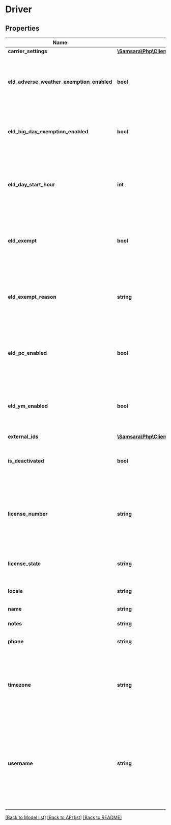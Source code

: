 # Driver

## Properties
Name | Type | Description | Notes
------------ | ------------- | ------------- | -------------
**carrier_settings** | [**\Samsara\Php\Client\Model\DriverBaseCarrierSettings**](DriverBaseCarrierSettings.md) |  | [optional] 
**eld_adverse_weather_exemption_enabled** | **bool** | Flag indicating this driver may use Adverse Weather exemptions in ELD logs. | [optional] 
**eld_big_day_exemption_enabled** | **bool** | Flag indicating this driver may use Big Day exemption in ELD logs. | [optional] 
**eld_day_start_hour** | **int** | &#x60;0&#x60; indicating midnight-to-midnight ELD driving hours, &#x60;12&#x60; to indicate noon-to-noon driving hours. | [optional] 
**eld_exempt** | **bool** | Flag indicating this driver is exempt from the Electronic Logging Mandate. | [optional] 
**eld_exempt_reason** | **string** | Reason that this driver is exempt from the Electronic Logging Mandate (see eldExempt). | [optional] 
**eld_pc_enabled** | **bool** | Flag indicating this driver may select the Personal Conveyance duty status in ELD logs. | [optional] [default to false]
**eld_ym_enabled** | **bool** | Flag indicating this driver may select the Yard Move duty status in ELD logs. | [optional] [default to false]
**external_ids** | [**\Samsara\Php\Client\Model\ExternalIds**](ExternalIds.md) |  | [optional] 
**is_deactivated** | **bool** | A boolean that indicates whether or not this driver is deactivated. | [optional] 
**license_number** | **string** | Driver&#39;s state issued license number. The combination of this number and &#x60;licenseState&#x60; must be unique. | [optional] 
**license_state** | **string** | Abbreviation of state that issued driver&#39;s license. | [optional] 
**locale** | **string** | Locale override (uncommon). | [optional] 
**name** | **string** | Driver&#39;s name. | [optional] 
**notes** | **string** | Notes about the driver. | [optional] 
**phone** | **string** | Driver&#39;s phone number. | [optional] 
**timezone** | **string** | Home terminal timezone, in order to indicate what time zone should be used to calculate the ELD logs. | [optional] 
**username** | **string** | Driver&#39;s login username into the driver app. The username may not contain spaces or the &#39;@&#39; symbol. The username must be unique. | [optional] 

[[Back to Model list]](../README.md#documentation-for-models) [[Back to API list]](../README.md#documentation-for-api-endpoints) [[Back to README]](../README.md)


